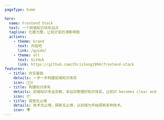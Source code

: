 ```yaml
---
pageType: home

hero:
  name: Frontend Stack
  text: 一个前端知识体系站点
  tagline: 化散为整，让知识变的清晰明朗
  actions:
    - theme: brand
      text: 开始吧
      link: /guide/
    - theme: alt
      text: GitHub
      link: https://github.com/ChrisSong1994/frontend-stack
features:
  - title: 夯实基础
    details: 一步一步构建前端知识体系
    icon: 🏃🏻‍♀️
  - title: 构建知识体系
    details: 前端知识多且杂散，本站将整理好知识体系，让知识 becomes clear and simple.
    icon: 📦
  - title: 探索无止境
    details: 技术无止境，探索无止境，以前端为开始探索各种技术。
    icon: 🌍
---
```

